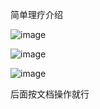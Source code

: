 简单理疗介绍


![image](https://github.com/ZPfree/InternLM2_HOMEWORK/assets/16116418/ab09c118-03fc-4f8a-b1eb-397050fe2cb3)


![image](https://github.com/ZPfree/InternLM2_HOMEWORK/assets/16116418/6e07c29f-e391-4dfc-9693-62d16b5f817d)


![image](https://github.com/ZPfree/InternLM2_HOMEWORK/assets/16116418/6781ccd0-3ca0-48c6-a19b-17fff4720395)


后面按文档操作就行
